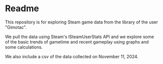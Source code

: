 # Readme

This repository is for exploring Steam game data from the library of the user "Gimotac". 

We pull the data using Steam's ISteamUserStats API and we explore some of the basic trends of gametime and recent gameplay using graphs and some calculations.

We also include a csv of the data collected on November 11, 2024.
